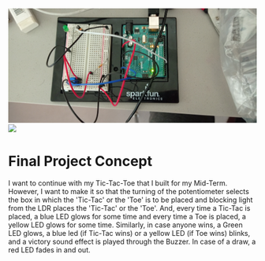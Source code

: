 # 

![](picture1.jpg)
![](schematic.jpg)

# Final Project Concept

I want to continue with my Tic-Tac-Toe that I built for my Mid-Term. However, I want to make it so that the turning of the potentiometer selects the box in which the 'Tic-Tac' or the 'Toe' is to be placed and blocking light from the LDR places the 'Tic-Tac' or the 'Toe'. And, every time a Tic-Tac is placed, a blue LED glows for some time and every time a Toe is placed, a yellow LED glows for some time. Similarly, in case anyone wins, a Green LED glows, a blue led (if Tic-Tac wins) or a yellow LED (if Toe wins) blinks, and a victory sound effect is played through the Buzzer. In case of a draw, a red LED fades in and out.
